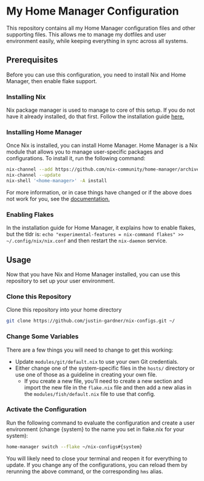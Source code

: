 # My Home Manager Configuration

This repository contains all my Home Manager configuration files and other supporting files.  This allows me to manage my dotfiles and user environment easily, while keeping everything in sync across all systems.

## Prerequisites

Before you can use this configuration, you need to install Nix and Home Manager, then enable flake support.

### Installing Nix
Nix package manager is used to manage to core of this setup.  If you do not have it already installed, do that first. Follow the installation guide [here.](https://nixos.org/download.html)

### Installing Home Manager
Once Nix is installed, you can install Home Manager. Home Manager is a Nix module that allows you to manage user-specific packages and configurations. To install it, run the following command:

```bash
nix-channel --add https://github.com/nix-community/home-manager/archive/master.tar.gz home-manager
nix-channel --update
nix-shell '<home-manager>' -A install
```

For more information, or in case things have changed or if the above does not work for you, see the [documentation.](https://nix-community.github.io/home-manager/index.html)

### Enabling Flakes
In the installation guide for Home Manager, it explains how to enable flakes, but the tldr is: `echo "experimental-features = nix-command flakes" >> ~/.config/nix/nix.conf` and then restart the `nix-daemon` service.


## Usage

Now that you have Nix and Home Manager installed, you can use this repository to set up your user environment.

### Clone this Repository
Clone this repository into your home directory

```bash
git clone https://github.com/justin-gardner/nix-configs.git ~/
```

### Change Some Variables
There are a few things you will need to change to get this working:

- Update `modules/git/default.nix` to use your own Git credentials.
- Either change one of the system-specific files in the `hosts/` directory or use one of those as a guideline in creating your own file.
  - If you create a new file, you'll need to create a new section and import the new file in the `flake.nix` file and then add a new alias in the `modules/fish/default.nix` file to use that config.

### Activate the Configuration
Run the following command to evaluate the configuration and create a user environment (change {system} to the name you set in flake.nix for your system):

```bash
home-manager switch --flake ~/nix-configs#{system}
```

You will likely need to close your terminal and reopen it for everything to update.  If you change any of the configurations, you can reload them by rerunning the above command, or the corresponding `hms` alias.
